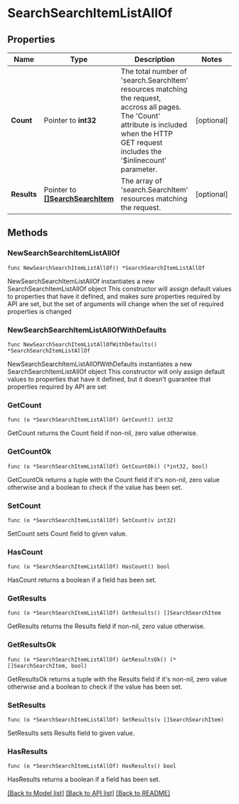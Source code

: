 # SearchSearchItemListAllOf

## Properties

Name | Type | Description | Notes
------------ | ------------- | ------------- | -------------
**Count** | Pointer to **int32** | The total number of &#39;search.SearchItem&#39; resources matching the request, accross all pages. The &#39;Count&#39; attribute is included when the HTTP GET request includes the &#39;$inlinecount&#39; parameter. | [optional] 
**Results** | Pointer to [**[]SearchSearchItem**](search.SearchItem.md) | The array of &#39;search.SearchItem&#39; resources matching the request. | [optional] 

## Methods

### NewSearchSearchItemListAllOf

`func NewSearchSearchItemListAllOf() *SearchSearchItemListAllOf`

NewSearchSearchItemListAllOf instantiates a new SearchSearchItemListAllOf object
This constructor will assign default values to properties that have it defined,
and makes sure properties required by API are set, but the set of arguments
will change when the set of required properties is changed

### NewSearchSearchItemListAllOfWithDefaults

`func NewSearchSearchItemListAllOfWithDefaults() *SearchSearchItemListAllOf`

NewSearchSearchItemListAllOfWithDefaults instantiates a new SearchSearchItemListAllOf object
This constructor will only assign default values to properties that have it defined,
but it doesn't guarantee that properties required by API are set

### GetCount

`func (o *SearchSearchItemListAllOf) GetCount() int32`

GetCount returns the Count field if non-nil, zero value otherwise.

### GetCountOk

`func (o *SearchSearchItemListAllOf) GetCountOk() (*int32, bool)`

GetCountOk returns a tuple with the Count field if it's non-nil, zero value otherwise
and a boolean to check if the value has been set.

### SetCount

`func (o *SearchSearchItemListAllOf) SetCount(v int32)`

SetCount sets Count field to given value.

### HasCount

`func (o *SearchSearchItemListAllOf) HasCount() bool`

HasCount returns a boolean if a field has been set.

### GetResults

`func (o *SearchSearchItemListAllOf) GetResults() []SearchSearchItem`

GetResults returns the Results field if non-nil, zero value otherwise.

### GetResultsOk

`func (o *SearchSearchItemListAllOf) GetResultsOk() (*[]SearchSearchItem, bool)`

GetResultsOk returns a tuple with the Results field if it's non-nil, zero value otherwise
and a boolean to check if the value has been set.

### SetResults

`func (o *SearchSearchItemListAllOf) SetResults(v []SearchSearchItem)`

SetResults sets Results field to given value.

### HasResults

`func (o *SearchSearchItemListAllOf) HasResults() bool`

HasResults returns a boolean if a field has been set.


[[Back to Model list]](../README.md#documentation-for-models) [[Back to API list]](../README.md#documentation-for-api-endpoints) [[Back to README]](../README.md)


